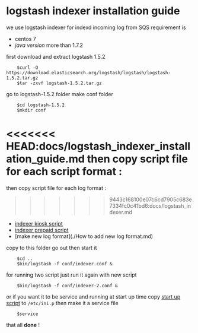 # logstash  indexer installation guide
we use logstash indexer  for indexd incoming log from SQS
requirement is
- centos 7
- *java version* more than 1.7.2

first download and  extract  logstash 1.5.2  
```
    $curl -O https://download.elasticsearch.org/logstash/logstash/logstash-1.5.2.tar.gz
    $tar -zxvf logstash-1.5.2.tar.gz
```
go to logstash-1.5.2 folder make  conf folder
```
    $cd logstash-1.5.2
    $mkdir conf
```

<<<<<<< HEAD:docs/logstash_indexer_installation_guide.md
then  copy script file for each  script format :
=======
then  copy script file for each  log format  : 
>>>>>>> 9443c168100e07c6cd7905c683e7334fc0c41bd6:docs/logstash_indexer.md

- [indexer kiosk script](../conf/kiosk-indexer.conf)     
- [indexer prepaid script](../conf/prepaid-indexer.conf)  
- [make new log format](./How to  add new log format.md) 

copy to this folder go out then start it
```
    $cd ..
    $bin/logstash -f conf/indexer.conf &
```
for running two  script  just run it again with new  script
```
    $bin/logstash -f conf/indexer-2.conf &
```
or if you want it to be service and running at start up time copy [start up script](startup.sh) to `/etc/ini.p`
then make it a service  file
```
    $service
```

that all **done** !
